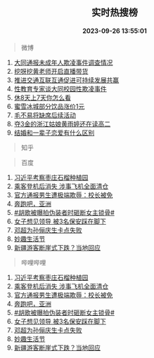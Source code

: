 <div align="center"><h2>实时热搜榜</h2><h4>2023-09-26 13:55:01</h4></div>

> 微博  

1. [大同通报未成年人欺凌事件调查情况](https://s.weibo.com/weibo?q=%23%E5%A4%A7%E5%90%8C%E9%80%9A%E6%8A%A5%E6%9C%AA%E6%88%90%E5%B9%B4%E4%BA%BA%E6%AC%BA%E5%87%8C%E4%BA%8B%E4%BB%B6%E8%B0%83%E6%9F%A5%E6%83%85%E5%86%B5%23&t=31&band_rank=1&Refer=top)<br />
2. [挖呀挖黄老师开启直播带货](https://s.weibo.com/weibo?q=%23%E6%8C%96%E5%91%80%E6%8C%96%E9%BB%84%E8%80%81%E5%B8%88%E5%BC%80%E5%90%AF%E7%9B%B4%E6%92%AD%E5%B8%A6%E8%B4%A7%23&t=31&band_rank=2&Refer=top)<br />
3. [推进交通互联互通促进可持续发展共赢](https://s.weibo.com/weibo?q=%23%E6%8E%A8%E8%BF%9B%E4%BA%A4%E9%80%9A%E4%BA%92%E8%81%94%E4%BA%92%E9%80%9A%E4%BF%83%E8%BF%9B%E5%8F%AF%E6%8C%81%E7%BB%AD%E5%8F%91%E5%B1%95%E5%85%B1%E8%B5%A2%23&t=31&band_rank=3&Refer=top)<br />
4. [性教育专家谈大同校园性欺凌事件](https://s.weibo.com/weibo?q=%23%E6%80%A7%E6%95%99%E8%82%B2%E4%B8%93%E5%AE%B6%E8%B0%88%E5%A4%A7%E5%90%8C%E6%A0%A1%E5%9B%AD%E6%80%A7%E6%AC%BA%E5%87%8C%E4%BA%8B%E4%BB%B6%23&t=31&band_rank=4&Refer=top)<br />
5. [休8天上7天你怎么看](https://s.weibo.com/weibo?q=%23%E4%BC%918%E5%A4%A9%E4%B8%8A7%E5%A4%A9%E4%BD%A0%E6%80%8E%E4%B9%88%E7%9C%8B%23&t=31&band_rank=5&Refer=top)<br />
6. [蜜雪冰城部分饮品涨价1元](https://s.weibo.com/weibo?q=%23%E8%9C%9C%E9%9B%AA%E5%86%B0%E5%9F%8E%E9%83%A8%E5%88%86%E9%A5%AE%E5%93%81%E6%B6%A8%E4%BB%B71%E5%85%83%23&t=31&band_rank=6&Refer=top)<br />
7. [毛不易将缺席后续活动](https://s.weibo.com/weibo?q=%E6%AF%9B%E4%B8%8D%E6%98%93%E5%B0%86%E7%BC%BA%E5%B8%AD%E5%90%8E%E7%BB%AD%E6%B4%BB%E5%8A%A8&t=31&band_rank=7&Refer=top)<br />
8. [夺3金的浙江姑娘黄雨婷还在读高二](https://s.weibo.com/weibo?q=%23%E5%A4%BA3%E9%87%91%E7%9A%84%E6%B5%99%E6%B1%9F%E5%A7%91%E5%A8%98%E9%BB%84%E9%9B%A8%E5%A9%B7%E8%BF%98%E5%9C%A8%E8%AF%BB%E9%AB%98%E4%BA%8C%23&t=31&band_rank=8&Refer=top)<br />
9. [结婚和一辈子恋爱有什么区别](https://s.weibo.com/weibo?q=%23%E7%BB%93%E5%A9%9A%E5%92%8C%E4%B8%80%E8%BE%88%E5%AD%90%E6%81%8B%E7%88%B1%E6%9C%89%E4%BB%80%E4%B9%88%E5%8C%BA%E5%88%AB%23&t=31&band_rank=9&Refer=top)<br />

> 知乎  


> 百度  

1. [习近平考察枣庄石榴种植园](https://www.baidu.com/s?wd=%E4%B9%A0%E8%BF%91%E5%B9%B3%E8%80%83%E5%AF%9F%E6%9E%A3%E5%BA%84%E7%9F%B3%E6%A6%B4%E7%A7%8D%E6%A4%8D%E5%9B%AD&sa=fyb_news&rsv_dl=fyb_news)<br />
2. [乘客登机后消失 涉事飞机全面清仓](https://www.baidu.com/s?wd=%E4%B9%98%E5%AE%A2%E7%99%BB%E6%9C%BA%E5%90%8E%E6%B6%88%E5%A4%B1+%E6%B6%89%E4%BA%8B%E9%A3%9E%E6%9C%BA%E5%85%A8%E9%9D%A2%E6%B8%85%E4%BB%93&sa=fyb_news&rsv_dl=fyb_news)<br />
3. [官方通报男生遭极端欺辱：校长被免](https://www.baidu.com/s?wd=%E5%AE%98%E6%96%B9%E9%80%9A%E6%8A%A5%E7%94%B7%E7%94%9F%E9%81%AD%E6%9E%81%E7%AB%AF%E6%AC%BA%E8%BE%B1%EF%BC%9A%E6%A0%A1%E9%95%BF%E8%A2%AB%E5%85%8D&sa=fyb_news&rsv_dl=fyb_news)<br />
4. [奔跑吧，亚洲](https://www.baidu.com/s?wd=%E5%A5%94%E8%B7%91%E5%90%A7%EF%BC%8C%E4%BA%9A%E6%B4%B2&sa=fyb_news&rsv_dl=fyb_news)<br />
5. [#胡歌被曝拍伪装者时砸断女主锁骨#](https://www.baidu.com/s?wd=%23%E8%83%A1%E6%AD%8C%E8%A2%AB%E6%9B%9D%E6%8B%8D%E4%BC%AA%E8%A3%85%E8%80%85%E6%97%B6%E7%A0%B8%E6%96%AD%E5%A5%B3%E4%B8%BB%E9%94%81%E9%AA%A8%23&sa=fyb_news&rsv_dl=fyb_news)<br />
6. [女子想见领导 被3名保安踩在脚下](https://www.baidu.com/s?wd=%E5%A5%B3%E5%AD%90%E6%83%B3%E8%A7%81%E9%A2%86%E5%AF%BC+%E8%A2%AB3%E5%90%8D%E4%BF%9D%E5%AE%89%E8%B8%A9%E5%9C%A8%E8%84%9A%E4%B8%8B&sa=fyb_news&rsv_dl=fyb_news)<br />
7. [邓超为孙俪庆生卡点失败](https://www.baidu.com/s?wd=%E9%82%93%E8%B6%85%E4%B8%BA%E5%AD%99%E4%BF%AA%E5%BA%86%E7%94%9F%E5%8D%A1%E7%82%B9%E5%A4%B1%E8%B4%A5&sa=fyb_news&rsv_dl=fyb_news)<br />
8. [妙趣生活节](https://www.baidu.com/s?wd=%E5%A6%99%E8%B6%A3%E7%94%9F%E6%B4%BB%E8%8A%82&sa=fyb_news&rsv_dl=fyb_news)<br />
9. [新疆游客断崖式下跌？当地回应](https://www.baidu.com/s?wd=%E6%96%B0%E7%96%86%E6%B8%B8%E5%AE%A2%E6%96%AD%E5%B4%96%E5%BC%8F%E4%B8%8B%E8%B7%8C%EF%BC%9F%E5%BD%93%E5%9C%B0%E5%9B%9E%E5%BA%94&sa=fyb_news&rsv_dl=fyb_news)<br />

> 哔哩哔哩  

1. [习近平考察枣庄石榴种植园](https://www.baidu.com/s?wd=%E4%B9%A0%E8%BF%91%E5%B9%B3%E8%80%83%E5%AF%9F%E6%9E%A3%E5%BA%84%E7%9F%B3%E6%A6%B4%E7%A7%8D%E6%A4%8D%E5%9B%AD&sa=fyb_news&rsv_dl=fyb_news)<br />
2. [乘客登机后消失 涉事飞机全面清仓](https://www.baidu.com/s?wd=%E4%B9%98%E5%AE%A2%E7%99%BB%E6%9C%BA%E5%90%8E%E6%B6%88%E5%A4%B1+%E6%B6%89%E4%BA%8B%E9%A3%9E%E6%9C%BA%E5%85%A8%E9%9D%A2%E6%B8%85%E4%BB%93&sa=fyb_news&rsv_dl=fyb_news)<br />
3. [官方通报男生遭极端欺辱：校长被免](https://www.baidu.com/s?wd=%E5%AE%98%E6%96%B9%E9%80%9A%E6%8A%A5%E7%94%B7%E7%94%9F%E9%81%AD%E6%9E%81%E7%AB%AF%E6%AC%BA%E8%BE%B1%EF%BC%9A%E6%A0%A1%E9%95%BF%E8%A2%AB%E5%85%8D&sa=fyb_news&rsv_dl=fyb_news)<br />
4. [奔跑吧，亚洲](https://www.baidu.com/s?wd=%E5%A5%94%E8%B7%91%E5%90%A7%EF%BC%8C%E4%BA%9A%E6%B4%B2&sa=fyb_news&rsv_dl=fyb_news)<br />
5. [#胡歌被曝拍伪装者时砸断女主锁骨#](https://www.baidu.com/s?wd=%23%E8%83%A1%E6%AD%8C%E8%A2%AB%E6%9B%9D%E6%8B%8D%E4%BC%AA%E8%A3%85%E8%80%85%E6%97%B6%E7%A0%B8%E6%96%AD%E5%A5%B3%E4%B8%BB%E9%94%81%E9%AA%A8%23&sa=fyb_news&rsv_dl=fyb_news)<br />
6. [女子想见领导 被3名保安踩在脚下](https://www.baidu.com/s?wd=%E5%A5%B3%E5%AD%90%E6%83%B3%E8%A7%81%E9%A2%86%E5%AF%BC+%E8%A2%AB3%E5%90%8D%E4%BF%9D%E5%AE%89%E8%B8%A9%E5%9C%A8%E8%84%9A%E4%B8%8B&sa=fyb_news&rsv_dl=fyb_news)<br />
7. [邓超为孙俪庆生卡点失败](https://www.baidu.com/s?wd=%E9%82%93%E8%B6%85%E4%B8%BA%E5%AD%99%E4%BF%AA%E5%BA%86%E7%94%9F%E5%8D%A1%E7%82%B9%E5%A4%B1%E8%B4%A5&sa=fyb_news&rsv_dl=fyb_news)<br />
8. [妙趣生活节](https://www.baidu.com/s?wd=%E5%A6%99%E8%B6%A3%E7%94%9F%E6%B4%BB%E8%8A%82&sa=fyb_news&rsv_dl=fyb_news)<br />
9. [新疆游客断崖式下跌？当地回应](https://www.baidu.com/s?wd=%E6%96%B0%E7%96%86%E6%B8%B8%E5%AE%A2%E6%96%AD%E5%B4%96%E5%BC%8F%E4%B8%8B%E8%B7%8C%EF%BC%9F%E5%BD%93%E5%9C%B0%E5%9B%9E%E5%BA%94&sa=fyb_news&rsv_dl=fyb_news)<br />
